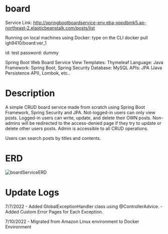 # board
Service Link: http://springbootboardservice-env.eba-xppdbmk5.ap-northeast-2.elasticbeanstalk.com/posts/list

Running on local machines using Docker: type on the CLI docker pull igh9410/board:ver_1 


id: test
password: dummy

Spring Boot Web Board Service
View Templates: Thymeleaf
Language: Java
Framework: Spring Boot, Spring Security
Database: MySQL
APIs: JPA (Java Persistence API), Lombok, etc..


# Description
A simple CRUD board service made from scratch using Spring Boot Framework, Spring Security and JPA.
Not-logged-in users can only view posts.
Logged-in users can write, update, and delete their OWN posts.
Non-admins will be redirected to the access-denied page if they try to update or delete other users posts.
Admin is accessible to all CRUD operations.

Users can search posts by titles and contents.

# ERD          
![boardServiceERD](https://user-images.githubusercontent.com/31177070/178195912-df5f3e57-8156-46f0-a488-db85dae7aa1e.png)

# Update Logs
7/7/2022 - Added GlobalExceptionHandler class using @ControllerAdvice.
         - Added Custom Error Pages for Each Exception.
         
7/10/2022 - Migrated from Amazon Linux environment to Docker Environment

